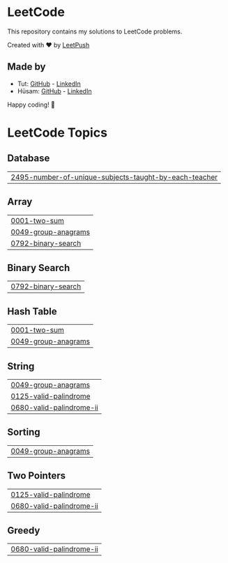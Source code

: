 # LeetCode

This repository contains my solutions to LeetCode problems.

Created with :heart: by [LeetPush](https://github.com/husamahmud/LeetPush)

 ## Made by 
 - Tut: [GitHub](https://github.com/TutTrue) - [LinkedIn](https://www.linkedin.com/in/mahmoud-hamdy-8b6825245/)
 - Hüsam: [GitHub](https://github.com/husamahmud) - [LinkedIn](https://www.linkedin.com/in/husamahmud/)

 Happy coding! 🚀
<!---LeetCode Topics Start-->
# LeetCode Topics
## Database
|  |
| ------- |
| [2495-number-of-unique-subjects-taught-by-each-teacher](https://github.com/Mariam-maghraby/LeetCode-Problems-Solutions/tree/master/2495-number-of-unique-subjects-taught-by-each-teacher) |
## Array
|  |
| ------- |
| [0001-two-sum](https://github.com/Mariam-maghraby/LeetCode-Problems-Solutions/tree/master/0001-two-sum) |
| [0049-group-anagrams](https://github.com/Mariam-maghraby/LeetCode-Problems-Solutions/tree/master/0049-group-anagrams) |
| [0792-binary-search](https://github.com/Mariam-maghraby/LeetCode-Problems-Solutions/tree/master/0792-binary-search) |
## Binary Search
|  |
| ------- |
| [0792-binary-search](https://github.com/Mariam-maghraby/LeetCode-Problems-Solutions/tree/master/0792-binary-search) |
## Hash Table
|  |
| ------- |
| [0001-two-sum](https://github.com/Mariam-maghraby/LeetCode-Problems-Solutions/tree/master/0001-two-sum) |
| [0049-group-anagrams](https://github.com/Mariam-maghraby/LeetCode-Problems-Solutions/tree/master/0049-group-anagrams) |
## String
|  |
| ------- |
| [0049-group-anagrams](https://github.com/Mariam-maghraby/LeetCode-Problems-Solutions/tree/master/0049-group-anagrams) |
| [0125-valid-palindrome](https://github.com/Mariam-maghraby/LeetCode-Problems-Solutions/tree/master/0125-valid-palindrome) |
| [0680-valid-palindrome-ii](https://github.com/Mariam-maghraby/LeetCode-Problems-Solutions/tree/master/0680-valid-palindrome-ii) |
## Sorting
|  |
| ------- |
| [0049-group-anagrams](https://github.com/Mariam-maghraby/LeetCode-Problems-Solutions/tree/master/0049-group-anagrams) |
## Two Pointers
|  |
| ------- |
| [0125-valid-palindrome](https://github.com/Mariam-maghraby/LeetCode-Problems-Solutions/tree/master/0125-valid-palindrome) |
| [0680-valid-palindrome-ii](https://github.com/Mariam-maghraby/LeetCode-Problems-Solutions/tree/master/0680-valid-palindrome-ii) |
## Greedy
|  |
| ------- |
| [0680-valid-palindrome-ii](https://github.com/Mariam-maghraby/LeetCode-Problems-Solutions/tree/master/0680-valid-palindrome-ii) |
<!---LeetCode Topics End-->